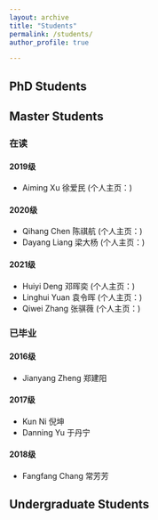 ```yaml
---
layout: archive
title: "Students"
permalink: /students/
author_profile: true

---
```


PhD Students
---

Master Students
---


### 在读

#### 2019级
* Aiming Xu 徐爱民 (个人主页：)

#### 2020级
* Qihang Chen 陈祺航 (个人主页：)
* Dayang Liang 梁大杨 (个人主页：)

#### 2021级
* Huiyi Deng 邓晖奕 (个人主页：)
* Linghui Yuan 袁令晖 (个人主页：)
* Qiwei Zhang 张骐薇 (个人主页：)


### 已毕业

#### 2016级
* Jianyang Zheng 郑建阳 

#### 2017级
* Kun Ni 倪坤 
* Danning Yu 于丹宁 

#### 2018级
* Fangfang Chang 常芳芳 


Undergraduate Students
---
